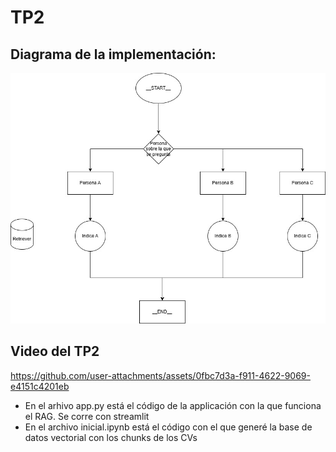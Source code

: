 # TP2

## Diagrama de la implementación:

![](LLM_TP2.jpg)



## Video del TP2

https://github.com/user-attachments/assets/0fbc7d3a-f911-4622-9069-e4151c4201eb

- En el arhivo app.py está el código de la applicación con la que funciona el RAG. Se corre con streamlit
- En el archivo inicial.ipynb está el código con el que generé la base de datos vectorial con los chunks de los CVs
